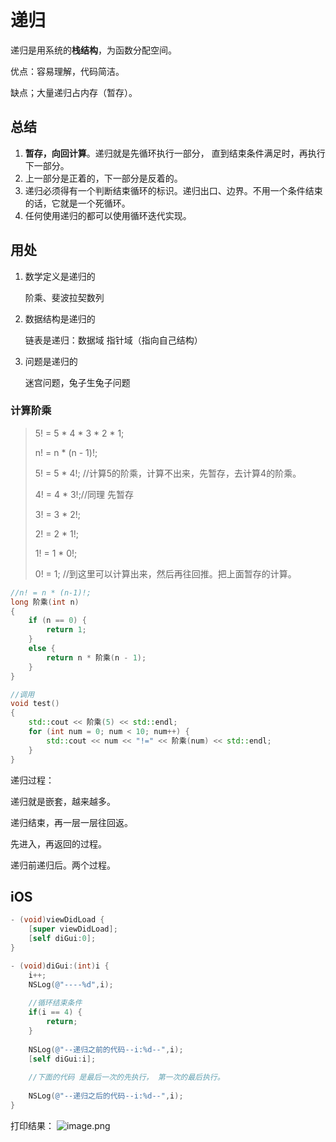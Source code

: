 # 递归

递归是用系统的**栈结构**，为函数分配空间。

优点：容易理解，代码简洁。

缺点；大量递归占内存（暂存）。

## 总结

1. **暂存，向回计算**。递归就是先循环执行一部分， 直到结束条件满足时，再执行下一部分。
2. 上一部分是正着的，下一部分是反着的。
3. 递归必须得有一个判断结束循环的标识。递归出口、边界。不用一个条件结束的话，它就是一个死循环。
4. 任何使用递归的都可以使用循环迭代实现。

## 用处

1. 数学定义是递归的

   阶乘、斐波拉契数列

2. 数据结构是递归的

   链表是递归：数据域 指针域（指向自己结构）

3. 问题是递归的

   迷宫问题，兔子生兔子问题

### 计算阶乘

> 5! = 5 * 4 * 3 * 2 * 1;
>
> n! = n * (n - 1)!;
>
> 5! = 5 * 4!; //计算5的阶乘，计算不出来，先暂存，去计算4的阶乘。
>
> 4! = 4 * 3!;//同理 先暂存
>
> 3! = 3 * 2!;
>
> 2! = 2 * 1!;
>
> 1! = 1 * 0!;
>
> 0! = 1; //到这里可以计算出来，然后再往回推。把上面暂存的计算。

```c++
//n! = n * (n-1)!;
long 阶乘(int n)
{
    if (n == 0) {
        return 1;
    }
    else {
        return n * 阶乘(n - 1);
    }
}

//调用
void test()
{
    std::cout << 阶乘(5) << std::endl;
    for (int num = 0; num < 10; num++) {
        std::cout << num << "!=" << 阶乘(num) << std::endl;
    }
}
```

递归过程：

递归就是嵌套，越来越多。

递归结束，再一层一层往回返。

先进入，再返回的过程。

递归前递归后。两个过程。

## iOS

```objective-c
- (void)viewDidLoad {
    [super viewDidLoad];
    [self diGui:0];
}
```

```objective-c
- (void)diGui:(int)i {
    i++;
    NSLog(@"----%d",i);
    
    //循环结束条件
    if(i == 4) {
        return;
    }
    
    NSLog(@"--递归之前的代码--i:%d--",i);
    [self diGui:i];
    
    //下面的代码 是最后一次的先执行， 第一次的最后执行。
    
    NSLog(@"--递归之后的代码--i:%d--",i);
}
```

打印结果：
![image.png](https://upload-images.jianshu.io/upload_images/1892989-fa1c320308f1e25e.png?imageMogr2/auto-orient/strip%7CimageView2/2/w/1240)
